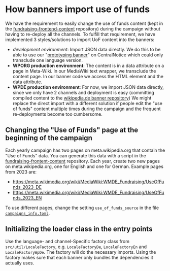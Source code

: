 # How banners import use of funds

We have the requirement to easily change the use of funds content (kept in the
[fundraising-frontend-content](https://github.com/wmde/fundraising-frontend-content) repository)
during the campaign without having to re-deploy all the channels.
To fulfill that requirement, we have implemented 3 styles/solutions to import UoF content into the banners:

- *development environment*: Import JSON data directly. We do this to be able to use our 
  "[prototyping banner](https://meta.wikimedia.org/wiki/Special:CentralNoticeBanners/edit/B22_WMDE_local_prototype)" on
  CentralNotice which could only transclude one language version. 
- **WPORG production environment**: The content is in a data attribute on a page in Meta-Wiki. In our MediaWiki text wrapper,
  we transclude the content page. In our banner code we access the HTML element and the data attribute.
- **WPDE production environment**: For now, we import JSON data directly, since we only have 2 channels and deployment is easy
  (committing compiled content to the [wikipedia.de banner repository](https://github.com/wmde/wikipedia.de-banners)) 
  We might replace the direct import with a different solution if people edit the "use of funds" content multiple times
  during the campaign and the frequent re-deployments become too cumbersome.

## Changing the "Use of Funds" page at the beginning of the campaign

Each yearly campaign has two pages on meta.wikipedia.org that contain the "Use of Funds" data. You can generate this data with a script in the
[fundraising-frontent-content](https://github.com/wmde/fundraising-frontend-content) repository.
Each year, create two new pages on meta.wikipedia.org, one for English and one for German. Example pages from 2023 are:

* https://meta.wikimedia.org/wiki/MediaWiki:WMDE_Fundraising/UseOfFunds_2023_DE
* https://meta.wikimedia.org/wiki/MediaWiki:WMDE_Fundraising/UseOfFunds_2023_EN

To use different pages, change the setting `use_of_funds_source` in the file [`campaigns_info.toml`](../campaign_info_main.toml).

## Initializing the loader class in the entry points

Use the language- and channel-Specific factory class from `src/util/LocaleFactory`, e.g. `LocaleFactoryDe`, `LocaleFactoryEn` and `LocaleFactoryWpDe`.
The factory will do the necessary imports. Using the factory makes sure that each banner only bundles the dependencies
it actually uses.
